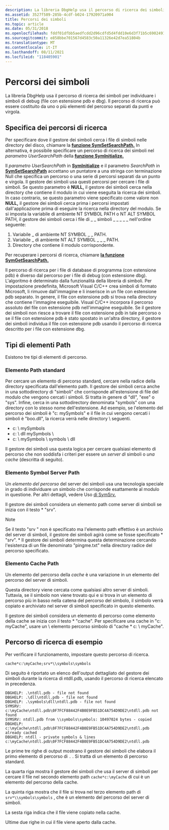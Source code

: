 ```yaml
---
description: La libreria DbgHelp usa il percorso di ricerca dei simboli per individuare i simboli di debug (file con estensione pdb e dbg). Il percorso di ricerca può essere costituito da uno o più elementi del percorso separati da punti e virgola.
ms.assetid: 3527f589-285b-4cdf-b024-17920971a904
title: Percorsi dei simboli
ms.topic: article
ms.date: 05/31/2018
ms.openlocfilehash: fddf01dfbb5aedfcdd2d96cdfd5d4fdd10e6d3f71b5c69024917ddac534d3824
ms.sourcegitcommit: e858bbe701567d4583c50a11326e42d7ea51804b
ms.translationtype: MT
ms.contentlocale: it-IT
ms.lasthandoff: 08/11/2021
ms.locfileid: "118405901"
---
```

# <a name="symbol-paths"></a>Percorsi dei simboli

La libreria DbgHelp usa il percorso di ricerca dei simboli per individuare i simboli di debug (file con estensione pdb e dbg). Il percorso di ricerca può essere costituito da uno o più elementi del percorso separati da punti e virgola.

## <a name="specifying-search-paths"></a>Specifica dei percorsi di ricerca

Per specificare dove il gestore dei simboli cerca i file di simboli nelle directory del disco, chiamare la [**funzione SymSetSearchPath.**](/windows/desktop/api/Dbghelp/nf-dbghelp-symsetsearchpath) In alternativa, è possibile specificare un percorso di ricerca dei simboli nel *parametro UserSearchPath* della [**funzione SymInitialize.**](/windows/desktop/api/Dbghelp/nf-dbghelp-syminitialize)

Il *parametro UserSearchPath* in [**SymInitialize**](/windows/desktop/api/Dbghelp/nf-dbghelp-syminitialize) e il parametro *SearchPath* in [**SymSetSearchPath**](/windows/desktop/api/Dbghelp/nf-dbghelp-symsetsearchpath) accettano un puntatore a una stringa con terminazione Null che specifica un percorso o una serie di percorsi separati da un punto e virgola. Il gestore dei simboli usa questi percorsi per cercare i file di simboli. Se questo parametro è **NULL,** il gestore dei simboli cerca nella directory che contiene il modulo in cui viene eseguita la ricerca dei simboli. In caso contrario, se questo parametro viene specificato come valore non **NULL,** il gestore dei simboli cerca prima i percorsi impostati dall'applicazione prima di eseguire la ricerca nella directory del modulo. Se si imposta la variabile di ambiente NT SYMBOL PATH o NT ALT SYMBOL PATH, il gestore dei simboli cerca i file di \_ \_ simboli \_ \_ \_ \_ \_ nell'ordine seguente:

1. Variabile \_ di ambiente NT SYMBOL \_ \_ PATH.
2. Variabile \_ di ambiente NT ALT SYMBOL \_ \_ \_ PATH.
3. Directory che contiene il modulo corrispondente.

Per recuperare i percorsi di ricerca, chiamare [**la funzione SymGetSearchPath.**](/windows/desktop/api/Dbghelp/nf-dbghelp-symgetsearchpath)

Il percorso di ricerca per i file di database di programma (con estensione pdb) è diverso dal percorso per i file di debug (con estensione dbg). L'algoritmo è determinato dalla funzionalità della libreria di simboli. Per impostazione predefinita, Microsoft Visual C/C++ crea simboli di formato Microsoft, li rimuove dall'immagine e li inserisce in un file con estensione pdb separato. In genere, il file con estensione pdb si trova nella directory che contiene l'immagine eseguibile. Visual C/C++ incorpora il percorso assoluto del file con estensione pdb nell'immagine eseguibile. Se il gestore dei simboli non riesce a trovare il file con estensione pdb in tale percorso o se il file con estensione pdb è stato spostato in un'altra directory, il gestore dei simboli individua il file con estensione pdb usando il percorso di ricerca descritto per i file con estensione dbg.

## <a name="path-element-types"></a>Tipi di elementi Path

Esistono tre tipi di elementi di percorso.

### <a name="standard-path-element"></a>Elemento Path standard

Per cercare un elemento di percorso standard, cercare nella radice della directory specificata dall'elemento path. Il gestore dei simboli cerca anche in una sottodirectory di "simboli" che corrisponde all'estensione di file del modulo che vengono cercati i simboli. Si tratta in genere di "dll", "exe" o "sys". Infine, cerca in una sottodirectory denominata "symbols" con una directory con lo stesso nome dell'estensione. Ad esempio, se l'elemento del percorso dei simboli è "c: mySymbols" e il file in cui vengono cercati i simboli è "boo.dll", la ricerca verrà nelle directory \\ seguenti.

- c: \\ mySymbols  
- c: \\ dll mySymbols \\  
- c: \\ mySymbols \\ symbols \\ dll  

Il gestore dei simboli usa questa logica per cercare qualsiasi elemento di percorso che non soddisfa i criteri per essere un *server di* simboli o *una cache* (descritta di seguito).

### <a name="symbol-server-path-element"></a>Elemento Symbol Server Path

Un *elemento del percorso* del server dei simboli usa una tecnologia speciale in grado di individuare un simbolo che corrisponde esattamente al modulo in questione. Per altri dettagli, vedere Uso [di SymSrv.](using-symsrv.md)

Il gestore dei simboli considera un elemento path come server di simboli se inizia con il testo \* "srv".

> [!Note]  
> Se il testo "srv " non è specificato ma l'elemento path effettivo è un archivio del server di simboli, il gestore dei simboli agirà come se fosse specificato \* "srv". \* Il gestore dei simboli determina questa determinazione cercando l'esistenza di un file denominato "pingme.txt" nella directory radice del percorso specificato.

 

### <a name="cache-path-element"></a>Elemento Cache Path

Un elemento del percorso della *cache* è una variazione in un elemento del percorso del server di simboli.

Questa directory viene cercata come qualsiasi altro server di simboli. Tuttavia, se il simbolo non viene trovato qui e si trova in un elemento di percorso più in basso nella catena del percorso del simbolo, il simbolo verrà copiato e archiviato nel server di simboli specificato in questo elemento.

Il gestore dei simboli considera un elemento di percorso come elemento della cache se inizia con il testo \* "cache". Per specificare una cache in "c: myCache", usare un \\ elemento percorso simbolo di "cache \* c: \\ myCache".

## <a name="example-search-path"></a>Percorso di ricerca di esempio

Per verificare il funzionamento, impostare questo percorso di ricerca.

`cache*c:\myCache;srv*\\symbols\symbols`

<!-- 
See example from https://docs.microsoft.com/windows-hardware/drivers/debugger/symbol-path
cache*c:\MySymbols;srv*https://msdl.microsoft.com/download/symbols
-->

Di seguito è riportato un elenco dell'output dettagliato del gestore dei simboli durante la ricerca di ntdll.pdb, usando il percorso di ricerca elencato in precedenza.

```
DBGHELP: .\ntdll.pdb - file not found
DBGHELP: .\dll\ntdll.pdb - file not found
DBGHELP: .\symbols\dll\ntdll.pdb - file not found
SYMSRV: c:\myCache\ntdll.pdb\0F7FCF88442F4B0E9FB51DC4A754D9DE2\ntdll.pdb not found
SYMSRV: ntdll.pdb from \\symbols\symbols: 10497024 bytes - copied
DBGHELP: c:\myCache\ntdll.pdb\0F7FCF88442F4B0E9FB51DC4A754D9DE2\ntdll.pdb already cached
DBGHELP: ntdll - private symbols & lines
c:\myCache\ntdll.pdb\0F7FCF88442F4B0E9FB51DC4A754D9DE2\ntdll.pdb
```

Le prime tre righe di output mostrano il gestore dei simboli che elabora il primo elemento di percorso di `.` . Si tratta di un elemento di percorso standard.

La quarta riga mostra il gestore dei simboli che usa il server di simboli per cercare il file nel secondo elemento path `cache*c:\myCache` di cui è un elemento del percorso della cache.

La quinta riga mostra che il file si trova nel terzo elemento path di `srv*\\symbols\symbols` , che è un elemento del percorso del server di simboli.

La sesta riga indica che il file viene copiato nella cache.

Ultime due righe in cui il file viene aperto dalla cache.

